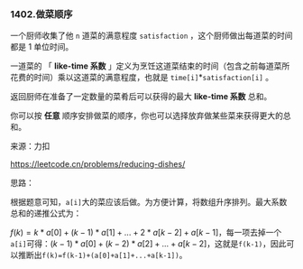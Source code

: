 ### 1402.做菜顺序

一个厨师收集了他 `n` 道菜的满意程度 `satisfaction` ，这个厨师做出每道菜的时间都是 1 单位时间。

一道菜的 「 **like-time 系数** 」定义为烹饪这道菜结束的时间（包含之前每道菜所花费的时间）乘以这道菜的满意程度，也就是 `time[i]`*`satisfaction[i]` 。

返回厨师在准备了一定数量的菜肴后可以获得的最大 **like-time 系数** 总和。

你可以按 **任意** 顺序安排做菜的顺序，你也可以选择放弃做某些菜来获得更大的总和。

来源：力扣

https://leetcode.cn/problems/reducing-dishes/



思路：

​		根据题意可知，`a[i]`大的菜应该后做。为方便计算，将数组升序排列。最大系数总和的递推公式为：

$f(k) = k*a[0] + (k-1)*a[1] + ... + 2*a[k-2] + a[k-1]$，每一项去掉一个`a[i]`可得：$(k-1)*a[0]+(k-2)*a[2]+...+a[k-2]$，这就是`f(k-1)`，因此可以推断出`f(k)=f(k-1)+(a[0]+a[1]+...+a[k-1])`。

